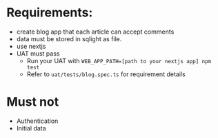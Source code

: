 # Requirements:

- create blog app that each article can accept comments
- data must be stored in sqlight as file.
- use nextjs
- UAT must pass
  - Run your UAT with `WEB_APP_PATH=[path to your nextjs app] npm test`
  - Refer to `uat/tests/blog.spec.ts` for requirement details

# Must not

- Authentication
- Initial data
